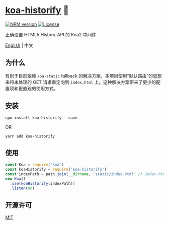 # [koa-historify](https://github.com/CHOYSEN/koa-historify) 💫

[![NPM version][npm-img]][npm-url]
[![License][license-image]][license-url]

正确设置 HTML5 History-API 的 Koa2 中间件 

[English](https://github.com/CHOYSEN/koa-historify/blob/master/README.md) | 中文

## 为什么
有别于目前依赖 `koa-static` fallback 的解决方案，本项目使用“默认路由”的思想来将未处理的 GET 请求重定向到 `index.html` 上。这种解决方案带来了更少的配置项和更直观的使用方式。

## 安装
```
npm install koa-historify --save
```
OR
```
yarn add koa-historify
```

## 使用
```js
const Koa = require('koa')
const koaHistorify = require('koa-historify')
const indexPath = path.join(__dirname, 'static/index.html' /* index.html filepath */)
new Koa()
  .use(koaHistorify(indexPath))
  .listen(80)
```

## 开源许可
[MIT](https://github.com/CHOYSEN/koa-historify/blob/master/LICENSE)

[npm-img]: https://img.shields.io/npm/v/koa-historify?style=flat-square
[npm-url]: https://npmjs.org/package/koa-historify
[license-image]: http://img.shields.io/npm/l/koa-historify?style=flat-square
[license-url]: LICENSE